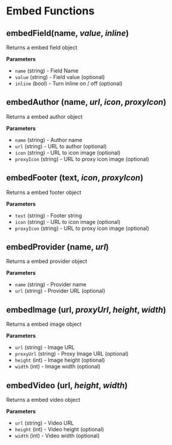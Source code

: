 # Embed Functions

## embedField(name, *value*, *inline*)
Returns a embed field object

**Parameters**
* `name` (string) - Field Name
* `value` (string) - Field value (optional)
* `inline` (bool) - Turn inline on / off (optional)

## embedAuthor (name, *url*, *icon*, *proxyIcon*)
Returns a embed author object

**Parameters**
* `name` (string) - Author name
* `url` (string) - URL to author (optional)
* `icon` (string) - URL to icon image (optional)
* `proxyIcon` (string) - URL to proxy icon image (optional)

## embedFooter (text, *icon*, *proxyIcon*)
Returns a embed footer object

**Parameters**
* `text` (string) - Footer string
* `icon` (string) - URL to icon image (optional)
* `proxyIcon` (string) - URL to proxy icon image (optional)

## embedProvider (name, *url*)
Returns a embed provider object

**Parameters**
* `name` (string) - Provider name
* `url` (string) - Provider URL (optional)

## embedImage (url, *proxyUrl*, *height*, *width*)
Returns a embed image object

**Parameters**
* `url` (string) - Image URL
* `proxyUrl` (string) - Proxy Image URL (optional)
* `height` (int) - Image height (optional)
* `width` (int) - Image width (optional)

## embedVideo (url, *height*, *width*)
Returns a embed video object

**Parameters**
* `url` (string) - Video URL
* `height` (int) - Video height (optional)
* `width` (int) - Video width (optional)